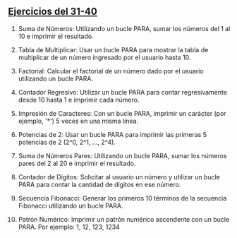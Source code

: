 ## [Ejercicios del 31-40](./31-40)
1. Suma de Números: Utilizando un bucle PARA, sumar los números del 1 al 10 e
imprimir el resultado.

2. Tabla de Multiplicar: Usar un bucle PARA para mostrar la tabla de multiplicar de un
número ingresado por el usuario hasta 10.

3. Factorial: Calcular el factorial de un número dado por el usuario utilizando un bucle
PARA.

4. Contador Regresivo: Utilizar un bucle PARA para contar regresivamente desde 10
hasta 1 e imprimir cada número.

5. Impresión de Caracteres: Con un bucle PARA, imprimir un carácter (por ejemplo,
'*') 5 veces en una misma línea.

6. Potencias de 2: Usar un bucle PARA para imprimir las primeras 5 potencias de 2
(2^0, 2^1, ..., 2^4).

7. Suma de Números Pares: Utilizando un bucle PARA, sumar los números pares del
2 al 20 e imprimir el resultado.

8. Contador de Dígitos: Solicitar al usuario un número y utilizar un bucle PARA para
contar la cantidad de dígitos en ese número.

9. Secuencia Fibonacci: Generar los primeros 10 términos de la secuencia Fibonacci
utilizando un bucle PARA.

10. Patrón Numérico: Imprimir un patrón numérico ascendente con un bucle PARA. Por
ejemplo: 1, 12, 123, 1234